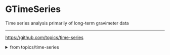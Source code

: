# GTimeSeries
Time series analysis primarily of long-term gravimeter data             

- - -             
https://github.com/topics/time-series                

<details>
   <summary>from topics/time-series </summary>              

### Info
https://github.com/khuyentran1401/Data-science          
**https://github.com/rob-med/awesome-TS-anomaly-detection**       
**https://github.com/Alro10/deep-learning-time-series**          
https://github.com/curiousily/Getting-Things-Done-with-Pytorch         
**https://github.com/MaxBenChrist/awesome_time_series_in_python**         

### Databases
open source time-series databases         
https://github.com/influxdata/influxdb         
https://github.com/questdb/questdb         
https://github.com/crate/crate             
https://github.com/GreptimeTeam/greptimedb          
https://github.com/pipelinedb/pipelinedb          

### Python / Jupyter Notebook  libraries                        
https://github.com/pycaret/pycaret          
https://github.com/blue-yonder/tsfresh          
https://github.com/sktime/sktime                  
https://github.com/unit8co/darts               
https://github.com/autogluon/autogluon          
https://github.com/timeseriesAI/tsai           
https://github.com/awslabs/gluonts              
https://github.com/ourownstory/neural_prophet          
https://github.com/Nixtla/statsforecast             
https://github.com/salesforce/Merlion              
https://github.com/tslearn-team/tslearn         
https://github.com/Nixtla/neuralforecast           
https://github.com/RJT1990/pyflux             

#### Python Quant
https://github.com/polakowo/vectorbt        
</details>
